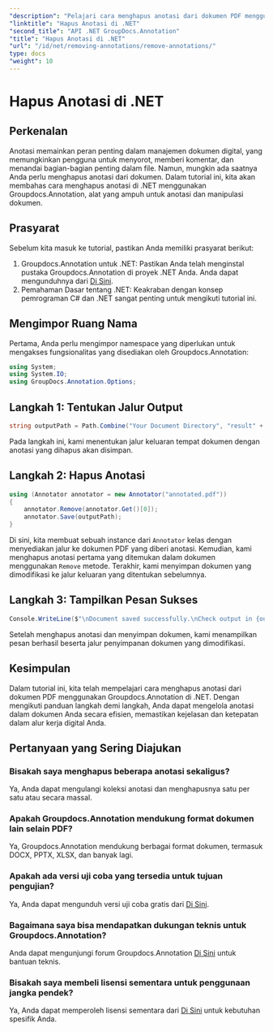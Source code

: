 ```yaml
---
"description": "Pelajari cara menghapus anotasi dari dokumen PDF menggunakan Groupdocs.Annotation dalam .NET. Sederhanakan proses pengelolaan dokumen digital Anda."
"linktitle": "Hapus Anotasi di .NET"
"second_title": "API .NET GroupDocs.Annotation"
"title": "Hapus Anotasi di .NET"
"url": "/id/net/removing-annotations/remove-annotations/"
type: docs
"weight": 10
---
```


# Hapus Anotasi di .NET

## Perkenalan
Anotasi memainkan peran penting dalam manajemen dokumen digital, yang memungkinkan pengguna untuk menyorot, memberi komentar, dan menandai bagian-bagian penting dalam file. Namun, mungkin ada saatnya Anda perlu menghapus anotasi dari dokumen. Dalam tutorial ini, kita akan membahas cara menghapus anotasi di .NET menggunakan Groupdocs.Annotation, alat yang ampuh untuk anotasi dan manipulasi dokumen.
## Prasyarat
Sebelum kita masuk ke tutorial, pastikan Anda memiliki prasyarat berikut:
1. Groupdocs.Annotation untuk .NET: Pastikan Anda telah menginstal pustaka Groupdocs.Annotation di proyek .NET Anda. Anda dapat mengunduhnya dari [Di Sini](https://releases.groupdocs.com/annotation/net/).
2. Pemahaman Dasar tentang .NET: Keakraban dengan konsep pemrograman C# dan .NET sangat penting untuk mengikuti tutorial ini.

## Mengimpor Ruang Nama
Pertama, Anda perlu mengimpor namespace yang diperlukan untuk mengakses fungsionalitas yang disediakan oleh Groupdocs.Annotation:
```csharp
using System;
using System.IO;
using GroupDocs.Annotation.Options;
```
## Langkah 1: Tentukan Jalur Output
```csharp
string outputPath = Path.Combine("Your Document Directory", "result" + Path.GetExtension("input.pdf"));
```
Pada langkah ini, kami menentukan jalur keluaran tempat dokumen dengan anotasi yang dihapus akan disimpan.
## Langkah 2: Hapus Anotasi
```csharp
using (Annotator annotator = new Annotator("annotated.pdf"))
{
    annotator.Remove(annotator.Get()[0]);
    annotator.Save(outputPath);
}
```
Di sini, kita membuat sebuah instance dari `Annotator` kelas dengan menyediakan jalur ke dokumen PDF yang diberi anotasi. Kemudian, kami menghapus anotasi pertama yang ditemukan dalam dokumen menggunakan `Remove` metode. Terakhir, kami menyimpan dokumen yang dimodifikasi ke jalur keluaran yang ditentukan sebelumnya.
## Langkah 3: Tampilkan Pesan Sukses
```csharp
Console.WriteLine($"\nDocument saved successfully.\nCheck output in {outputPath}.");
```
Setelah menghapus anotasi dan menyimpan dokumen, kami menampilkan pesan berhasil beserta jalur penyimpanan dokumen yang dimodifikasi.

## Kesimpulan
Dalam tutorial ini, kita telah mempelajari cara menghapus anotasi dari dokumen PDF menggunakan Groupdocs.Annotation di .NET. Dengan mengikuti panduan langkah demi langkah, Anda dapat mengelola anotasi dalam dokumen Anda secara efisien, memastikan kejelasan dan ketepatan dalam alur kerja digital Anda.
## Pertanyaan yang Sering Diajukan
### Bisakah saya menghapus beberapa anotasi sekaligus?
Ya, Anda dapat mengulangi koleksi anotasi dan menghapusnya satu per satu atau secara massal.
### Apakah Groupdocs.Annotation mendukung format dokumen lain selain PDF?
Ya, Groupdocs.Annotation mendukung berbagai format dokumen, termasuk DOCX, PPTX, XLSX, dan banyak lagi.
### Apakah ada versi uji coba yang tersedia untuk tujuan pengujian?
Ya, Anda dapat mengunduh versi uji coba gratis dari [Di Sini](https://releases.groupdocs.com/).
### Bagaimana saya bisa mendapatkan dukungan teknis untuk Groupdocs.Annotation?
Anda dapat mengunjungi forum Groupdocs.Annotation [Di Sini](https://forum.groupdocs.com/c/annotation/10) untuk bantuan teknis.
### Bisakah saya membeli lisensi sementara untuk penggunaan jangka pendek?
Ya, Anda dapat memperoleh lisensi sementara dari [Di Sini](https://purchase.groupdocs.com/temporary-license/) untuk kebutuhan spesifik Anda.